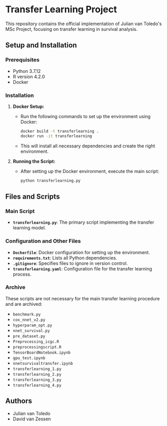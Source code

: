 # Transfer Learning Project

This repository contains the official implementation of Julian van Toledo's MSc Project, focusing on transfer learning in survival analysis.

## Setup and Installation

### Prerequisites
- Python 3.7.12
- R version 4.2.0
- Docker

### Installation
1. **Docker Setup:**
   - Run the following commands to set up the environment using Docker:
     ```bash
     docker build -t transferlearning .
     docker run -it transferlearning
     ```
   - This will install all necessary dependencies and create the right environment.

2. **Running the Script:**
   - After setting up the Docker environment, execute the main script:
     ```bash
     python transferlearning.py
     ```

## Files and Scripts

### Main Script
- **`transferlearning.py`**: The primary script implementing the transfer learning model.

### Configuration and Other Files
- **`Dockerfile`**: Docker configuration for setting up the environment.
- **`requirements.txt`**: Lists all Python dependencies.
- **`.gitignore`**: Specifies files to ignore in version control.
- **`transferlearning.yaml`**: Configuration file for the transfer learning process.

### Archive
These scripts are not necessary for the main transfer learning procedure and are archived:
- `benchmark.py`
- `cox_nnet_v2.py`
- `hyperparam_opt.py`
- `nnet_survival.py`
- `pre_dataset.py`
- `Preprocessing_icgc.R`
- `preprocessingscript.R`
- `TensorBoardNotebook.ipynb`
- `gpu_test.ipynb`
- `nnetsurvivaltransfer.ipynb`
- `transferlearning_1.py`
- `transferlearning_2.py`
- `transferlearning_3.py`
- `transferlearning_4.py`

## Authors
- Julian van Toledo
- David van Zessen
